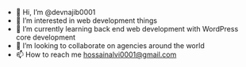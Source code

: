 - 👋 Hi, I’m @devnajib0001
- 👀 I’m interested in web development things
- 🌱 I’m currently learning back end web development with WordPress core development 
- 💞️ I’m looking to collaborate on agencies around the world
- 📫 How to reach me hossainalvi0001@gmail.com 

<!---
devnajib0001/devnajib0001 is a ✨ special ✨ repository because its `README.md` (this file) appears on your GitHub profile.
You can click the Preview link to take a look at your changes.
--->
